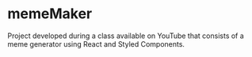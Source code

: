 # memeMaker
Project developed during a class available on YouTube that consists of a meme generator using React and Styled Components.
